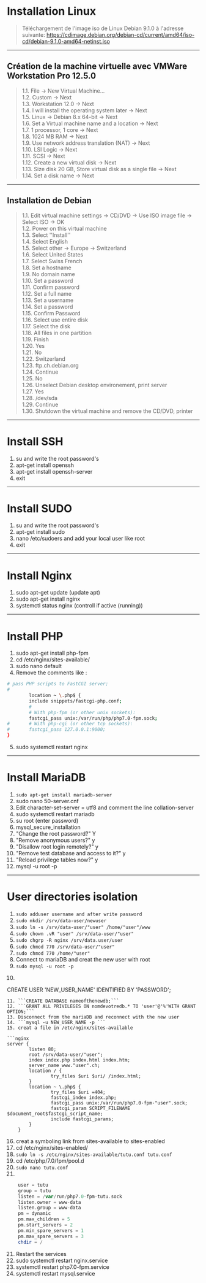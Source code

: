 # Installation Linux

>Téléchargement de l'image iso de Linux Debian 9.1.0 à l'adresse suivante: https://cdimage.debian.org/debian-cd/current/amd64/iso-cd/debian-9.1.0-amd64-netinst.iso

---
## Création de la machine virtuelle avec VMWare Workstation Pro 12.5.0
>1.1. File -> New Virtual Machine...</br>
>1.2.  Custom -> Next</br>
>1.3.  Workstation 12.0 -> Next</br>
>1.4. I will install the operating system later -> Next</br>
>1.5.  Linux -> Debian 8.x 64-bit -> Next</br>
>1.6. Set a Virtual machine name and a location -> Next</br>
>1.7. 1 processor, 1 core -> Next</br>
>1.8. 1024 MB RAM -> Next</br>
>1.9. Use network address translation (NAT) -> Next</br>
>1.10. LSI Logic -> Next</br>
>1.11. SCSI -> Next</br>
>1.12. Create a new virtual disk -> Next</br>
>1.13. Size disk 20 GB, Store virtual disk as a single file -> Next</br>
>1.14. Set a disk name -> Next</br>

---
## Installation de Debian
>1.1. Edit virtual machine settings -> CD/DVD -> Use ISO image file -> Select ISO -> OK</br>
>1.2. Power on this virtual machine</br>
>1.3. Select ''Install''</br>
>1.4. Select English </br>
>1.5. Select other -> Europe -> Switzerland</br>
>1.6. Select United States</br>
>1.7. Select Swiss French</br>
>1.8. Set a hostname</br>
>1.9. No domain name</br>
>1.10. Set a password</br>
>1.11. Confirm password</br>
>1.12. Set a full name </br>
>1.13. Set a username</br>
>1.14. Set a password</br>
>1.15. Confirm Password</br>
>1.16. Select use entire disk</br>
>1.17.  Select the disk</br>
>1.18. All files in one partition</br>
>1.19. Finish</br>
>1.20. Yes</br>
>1.21. No</br>
>1.22. Switzerland</br>
>1.23. ftp.ch.debian.org</br>
>1.24. Continue</br>
>1.25. No</br>
>1.26. Unselect Debian desktop environement, print server</br>
>1.27. Yes</br>
>1.28. /dev/sda</br>
>1.29. Continue</br>
>1.30. Shutdown the virtual machine and remove the CD/DVD, printer</br>

---

# Install SSH
1. su and write the root password's
2. apt-get install openssh
3. apt-get install openssh-server
4. exit

---

# Install SUDO
1. su and write the root password's
2. apt-get install sudo
2. nano /etc/sudoers and add your local user like root
3. exit

---

# Install Nginx
1. sudo apt-get update (update apt)
2. sudo apt-get install nginx
3.  systemctl status nginx (controll if active (running))

---

# Install PHP
1. sudo apt-get install php-fpm
2. cd /etc/nginx/sites-available/
3. sudo nano default
4. Remove the comments like : 

```bash
# pass PHP scripts to FastCGI server;
#
        location ~ \.php$ {
        include snippets/fastcgi-php.conf;
        #
        # With php-fpm (or other unix sockets):
        fastcgi_pass unix:/var/run/php/php7.0-fpm.sock;
#       # With php-cgi (or other tcp sockets):
#       fastcgi_pass 127.0.0.1:9000;
} 
```

5. sudo systemctl restart nginx

---

# Install MariaDB
1.  ```sudo apt-get install mariadb-server```
2.  sudo nano 50-server.cnf
3. Edit character-set-server = utf8 and comment the line collation-server
4. sudo systemctl restart mariadb
5. su root (enter password)
6. mysql_secure_installation
7. "Change the root password?" Y
8. "Remove anonymous users?" y
9. "Disallow root login remotely?" y
10. "Remove test database and access to it?" y
11. "Reload privilege tables now?" y
12. mysql -u root -p

---

# User directories isolation
1. ```sudo adduser username and after write password```
2. ```sudo mkdir /srv/data-user/newuser```
3. ```sudo ln -s /srv/data-user/"user" /home/"user"/www```
4. ```sudo chown .vR "user" /srv/data-user/"user"```
5. ```sudo chgrp -R nginx /srv/data.user/user```
6. ```sudo chmod 770 /srv/data-user/"user"```
7. ```sudo chmod 770 /home/"user"```
8. Connect to mariaDB and creat the new user with root
9. ```sudo mysql -u root -p```
10. ```sql 
CREATE USER 'NEW_USER_NAME' IDENTIFIED BY 'PASSWORD'; 
```
11. ```CREATE DATABASE nameofthenewdb;```
12. ```GRANT ALL PRIVILEGES ON nomdevotredb.* TO 'user'@'%'WITH GRANT OPTION;```
13. Disconnect from the mariaDB and reconnect with the new user
14. ```mysql -u NEW_USER_NAME -p ```
15. creat a file in /etc/nginx/sites-available

```nginx
server {
        listen 80;
        root /srv/data-user/"user";
        index index.php index.html index.htm;
        server_name www."user".ch;
        location / {
                try_files $uri $uri/ /index.html;
        }
        location ~ \.php$ {
                try_files $uri =404;
                fastcgi_index index.php;
                fastcgi_pass unix:/var/run/php7.0-fpm-"user".sock;
                fastcgi_param SCRIPT_FILENAME $document_root$fastcgi_script_name;
                include fastcgi_params;
        }
    }
```
16. creat a symboling link from sites-available to sites-enabled
17. cd /etc/nginx/sites-enabled/
17. ```sudo ln -s /etc/nginx/sites-available/tutu.conf tutu.conf```
18. cd /etc/php/7.0/fpm/pool.d
19. ```sudo nano tutu.conf```
20. 
```php [tutu]
    user = tutu
    group = tutu
    listen = /var/run/php7.0-fpm-tutu.sock
    listen.owner = www-data
    listen.group = www-data
    pm = dynamic
    pm.max_children = 5
    pm.start_servers = 2
    pm.min_spare_servers = 1
    pm.max_spare_servers = 3
    chdir = /
```
21. Restart the services
22. sudo systemctl restart nginx.service  
23. systemctl restart php7.0-fpm.service  
24. systemctl restart mysql.service 
